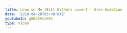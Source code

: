 ```yaml
---
title: Lean on Me (Bill Withers cover) - Glee Audition
date: '2010-04-20T03:48:04Z'
youtubeId: gBDoFVctX9k
type: video
---
```



